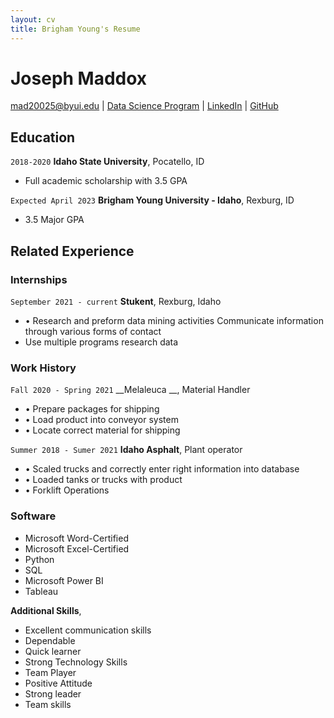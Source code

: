 ```yaml
---
layout: cv
title: Brigham Young's Resume
---
```

# Joseph Maddox

<div id="webaddress">
<a href="datascience@byui.edu">mad20025@byui.edu</a>
| <a href="https://byuidatascience.github.io/development.html">Data Science Program</a>
| <a href="https://www.linkedin.com/groups/13537407/">LinkedIn</a>
| <a href="https://github.com/byuids-resumes">GitHub</a>
</div>

<!-- https://www.monique.tech/the-art-of-markdown -->

## Education

`2018-2020`
__Idaho State University__, Pocatello, ID
- Full academic scholarship with 3.5 GPA

`Expected April 2023`
__Brigham Young University - Idaho__, Rexburg, ID

- 3.5 Major GPA


## Related Experience

### Internships

`September 2021 - current`
__Stukent__, Rexburg, Idaho
- •	Research and preform data mining activities
Communicate information through various forms of contact
- Use multiple programs research data

### Work History

`Fall 2020 - Spring 2021`
__Melaleuca __, Material Handler

- •	Prepare packages for shipping
- •	Load product into conveyor system
- •	Locate correct material for shipping

`Summer 2018 - Sumer 2021`
__Idaho Asphalt__, Plant operator

- •	Scaled trucks and correctly enter right information into database
- •	Loaded tanks or trucks with product
- •	Forklift Operations

### Software

- Microsoft Word-Certified
- Microsoft Excel-Certified
- Python
- SQL
- Microsoft Power BI
- Tableau


__Additional Skills__, 

- Excellent communication skills
- Dependable
- Quick learner
- Strong Technology Skills
- Team Player
- Positive Attitude
- Strong leader
- Team skills





<!-- ### Footer

Last updated: December 2021 -->


